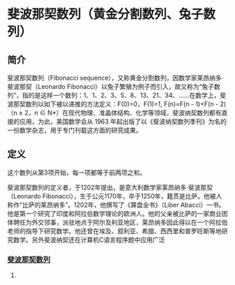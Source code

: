 # 斐波那契数列（黄金分割数列、兔子数列）

## 简介
斐波那契数列（Fibonacci sequence），又称黄金分割数列，因数学家莱昂纳多·斐波那契（Leonardo Fibonacci）以兔子繁殖为例子而引入，故又称为“兔子数列”，指的是这样一个数列：1、1、2、3、5、8、13、21、34、……在数学上，斐波那契数列以如下被以递推的方法定义：F(0)=0，F(1)=1, F(n)=F(n - 1)+F(n - 2)（n ≥ 2，n ∈ N*）在现代物理、准晶体结构、化学等领域，斐波纳契数列都有直接的应用，为此，美国数学会从 1963 年起出版了以《斐波纳契数列季刊》为名的一份数学杂志，用于专门刊载这方面的研究成果。

## 定义
这个数列从第3项开始，每一项都等于前两项之和。

斐波那契数列的定义者，于1202年提出，是意大利数学家莱昂纳多·斐波那契（Leonardo Fibonacci），生于公元1170年，卒于1250年，籍贯是比萨。他被人称作“比萨的莱昂纳多”。1202年，他撰写了《算盘全书》（Liber Abacci）一书。他是第一个研究了印度和阿拉伯数学理论的欧洲人。他的父亲被比萨的一家商业团体聘任为外交领事，派驻地点于阿尔及利亚地区，莱昂纳多因此得以在一个阿拉伯老师的指导下研究数学。他还曾在埃及、叙利亚、希腊、西西里和普罗旺斯等地研究数学。另外斐波纳契还在计算机C语言程序题中应用广泛

### [斐波那契数列](https://github.com/zhaixinlong/practice-go/blob/main/demo003/main.go)
1. 
